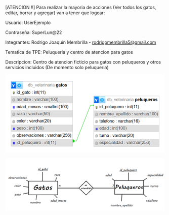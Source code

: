 [ATENCION !!]
Para realizar la mayoria de acciones (Ver todos los gatos, editar, borrar y agregar) van a tener que logear:

Usuario: UserEjemplo

Contraseña: SuperLun@22

Integrantes:
Rodrigo Joaquin Membrilla - rodrigomembrilla5@gmail.com

Tematica de TPE:
Peluqueria y centro de atencion para gatos

Descripcion:
Centro de atencion ficticio para gatos con peluqueros y otros servicios incluidos
(De momento solo peluqueria)

![DER](diagramas/DER.png)

![MER](diagramas/MER.png)

